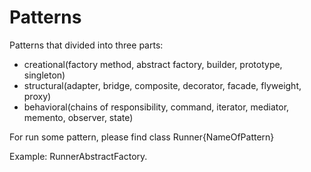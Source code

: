 # Patterns
Patterns that divided into three parts:
* creational(factory method, abstract factory, builder, prototype, singleton)
* structural(adapter, bridge, composite, decorator, facade, flyweight, proxy)
* behavioral(chains of responsibility, command, iterator, mediator, memento, observer, state)

For run some pattern, please find class Runner{NameOfPattern}

Example: RunnerAbstractFactory.